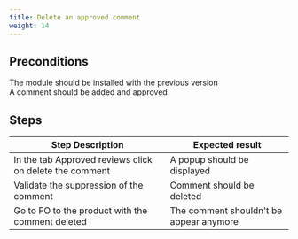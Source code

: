 ```yaml
---
title: Delete an approved comment
weight: 14
---
```


## Preconditions

The module should be installed with the previous version\
A comment should be added and approved
## Steps
| Step Description | Expected result |
| ----- | ----- |
| In the tab Approved reviews click on delete the comment | A popup should be displayed |
| Validate the suppression of the comment | Comment should be deleted |
| Go to FO to the product with the comment deleted | The comment shouldn't be appear anymore |
